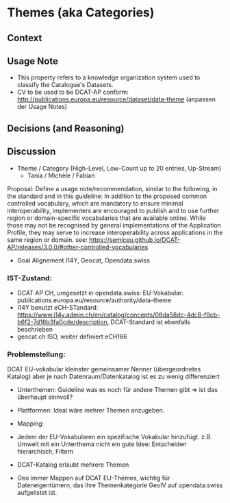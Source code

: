 # Themes (aka Categories)

## Context

## Usage Note
* This property refers to a knowledge organization system used to classify the Catalogue's Datasets.
* CV to be used to be DCAT-AP conform: http://publications.europa.eu/resource/dataset/data-theme (anpassen der Usage Notes)

## Decisions (and Reasoning)

## Discussion

* Theme / Category (High-Level, Low-Count up to 20 entries, Up-Stream)
  * Tania / Michèle / Fabian


Proposal: Define a usage note/recommendation, similar to the following, in the standard and in this guideline: In addition to the proposed common controlled vocabulary, which are mandatory to ensure minimal interoperability, implementers are encouraged to publish and to use further region or domain-specific vocabularies that are available online. While those may not be recognised by general implementations of the Application Profile, they may serve to increase interoperability across applications in the same region or domain. see: https://semiceu.github.io/DCAT-AP/releases/3.0.0/#other-controlled-vocabularies

  * Goal Alignement I14Y, Geocat, Opendata.swiss
  
### IST-Zustand:
  * DCAT AP CH, umgesetzt in opendata.swiss: EU-Vokabular: publications.europa.eu/resource/authority/data-theme
  * I14Y benutzt eCH-STandard: https://www.i14y.admin.ch/en/catalog/concepts/08da58dc-4dc8-f9cb-b6f2-7d16b3fa0cde/description, DCAT-Standard ist ebenfalls beschrieben
  * geocat.ch ISO, weiter definiert eCH166
  
### Problemstellung:
DCAT EU-vokabular kleinster gemeinsamer Nenner (übergeordnetes Katalog) aber je nach Datenraum/Datenkatalog ist es zu wenig differenziert

  * Unterthemen: Guideline was es noch für andere Themen gibt => ist das überhaupt sinnvoll?
  * Plattformen: Ideal wäre mehrer Themen anzugeben. 
  * Mapping: 

* Jedem der EU-Vokabularen ein spezifische Vokabular hinzufügt. z.B. Umwelt mit ein Unterthema nicht ein gute Idee: Entscheiden hierarchisch, Filtern
* DCAT-Katalog erlaubt mehrere Themen
* Geo immer Mappen auf DCAT EU-Themes, wichtig für Dateneigentümern, das ihre Themenkategorie GeoIV auf opendata.swiss aufgelistet ist. 
